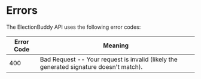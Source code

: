 # Errors

The ElectionBuddy API uses the following error codes:


Error Code | Meaning
---------- | -------
400 | Bad Request -- Your request is invalid (likely the generated signature doesn't match).
